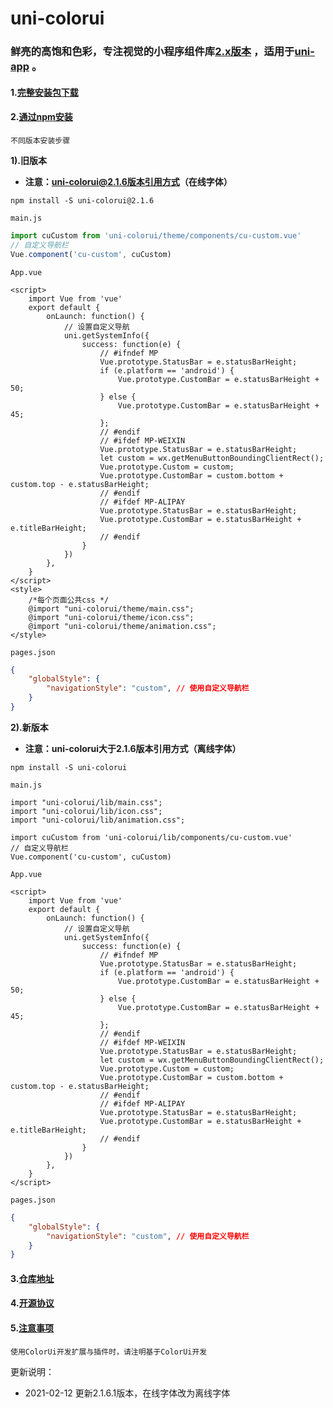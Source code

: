 # uni-colorui

### 鲜亮的高饱和色彩，专注视觉的小程序组件库[2.x版本](https://www.color-ui.com/) ，适用于[uni-app](https://uniapp.dcloud.io/collocation/App) 。

#### 1.[完整安装包下载](https://www.color-ui.com/)

#### 2.[通过npm安装](https://www.npmjs.com/package/uni-colorui)

`不同版本安装步骤`

**1).旧版本**
* **注意：uni-colorui@2.1.6版本引用方式（在线字体）**

```
npm install -S uni-colorui@2.1.6
```
`main.js`
```javascript
import cuCustom from 'uni-colorui/theme/components/cu-custom.vue'
// 自定义导航栏
Vue.component('cu-custom', cuCustom)
```
`App.vue`
```vue
<script>
	import Vue from 'vue'
	export default {
		onLaunch: function() {
			// 设置自定义导航
		    uni.getSystemInfo({
		        success: function(e) {
		            // #ifndef MP
		            Vue.prototype.StatusBar = e.statusBarHeight;
		            if (e.platform == 'android') {
		                Vue.prototype.CustomBar = e.statusBarHeight + 50;
		            } else {
		                Vue.prototype.CustomBar = e.statusBarHeight + 45;
		            };
		            // #endif
		            // #ifdef MP-WEIXIN
		            Vue.prototype.StatusBar = e.statusBarHeight;
		            let custom = wx.getMenuButtonBoundingClientRect();
		            Vue.prototype.Custom = custom;
		            Vue.prototype.CustomBar = custom.bottom + custom.top - e.statusBarHeight;
		            // #endif        
		            // #ifdef MP-ALIPAY
		            Vue.prototype.StatusBar = e.statusBarHeight;
		            Vue.prototype.CustomBar = e.statusBarHeight + e.titleBarHeight;
		            // #endif
		        }
		    })
		},
	}
</script>
<style>
	/*每个页面公共css */
	@import "uni-colorui/theme/main.css";
	@import "uni-colorui/theme/icon.css";
	@import "uni-colorui/theme/animation.css";
</style>
```

`pages.json`
```json
{
	"globalStyle": {
		"navigationStyle": "custom", // 使用自定义导航栏
	}
}

```
**2).新版本**
* **注意：uni-colorui大于2.1.6版本引用方式（离线字体）**

```
npm install -S uni-colorui
```

`main.js`
```
import "uni-colorui/lib/main.css";
import "uni-colorui/lib/icon.css";
import "uni-colorui/lib/animation.css";

import cuCustom from 'uni-colorui/lib/components/cu-custom.vue'
// 自定义导航栏
Vue.component('cu-custom', cuCustom)
```
`App.vue`
```vue
<script>
	import Vue from 'vue'
	export default {
		onLaunch: function() {
			// 设置自定义导航
		    uni.getSystemInfo({
		        success: function(e) {
		            // #ifndef MP
		            Vue.prototype.StatusBar = e.statusBarHeight;
		            if (e.platform == 'android') {
		                Vue.prototype.CustomBar = e.statusBarHeight + 50;
		            } else {
		                Vue.prototype.CustomBar = e.statusBarHeight + 45;
		            };
		            // #endif
		            // #ifdef MP-WEIXIN
		            Vue.prototype.StatusBar = e.statusBarHeight;
		            let custom = wx.getMenuButtonBoundingClientRect();
		            Vue.prototype.Custom = custom;
		            Vue.prototype.CustomBar = custom.bottom + custom.top - e.statusBarHeight;
		            // #endif        
		            // #ifdef MP-ALIPAY
		            Vue.prototype.StatusBar = e.statusBarHeight;
		            Vue.prototype.CustomBar = e.statusBarHeight + e.titleBarHeight;
		            // #endif
		        }
		    })
		},
	}
</script>
```
`pages.json`
```json
{
	"globalStyle": {
		"navigationStyle": "custom", // 使用自定义导航栏
	}
}

```
#### 3.[仓库地址](https://github.com/weilanwl/ColorUI)

#### 4.[开源协议](https://raw.githubusercontent.com/weilanwl/ColorUI/master/LICENSE)

#### 5.[注意事项](https://raw.githubusercontent.com/weilanwl/ColorUI/master/Colorui-UniApp/colorui/main.css)

```
使用ColorUi开发扩展与插件时，请注明基于ColorUi开发 
```
更新说明：
* 2021-02-12 更新2.1.6.1版本，在线字体改为离线字体
